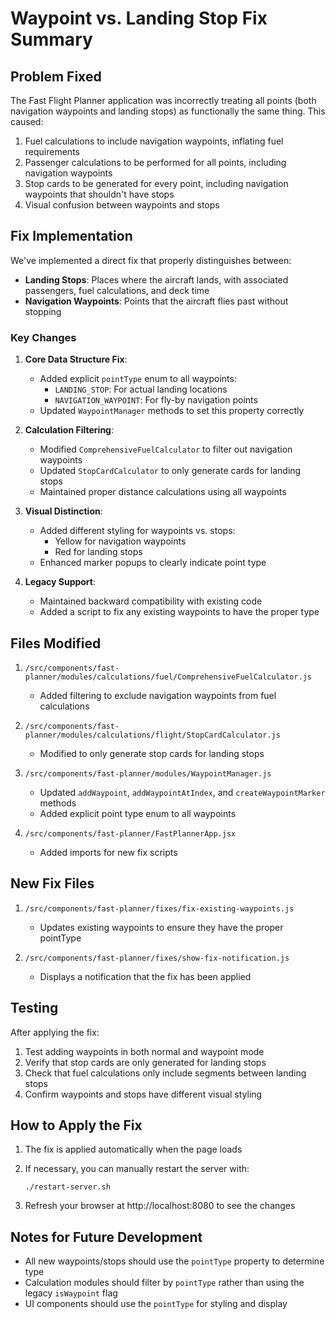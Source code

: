 # Waypoint vs. Landing Stop Fix Summary

## Problem Fixed

The Fast Flight Planner application was incorrectly treating all points (both navigation waypoints and landing stops) as functionally the same thing. This caused:

1. Fuel calculations to include navigation waypoints, inflating fuel requirements
2. Passenger calculations to be performed for all points, including navigation waypoints
3. Stop cards to be generated for every point, including navigation waypoints that shouldn't have stops
4. Visual confusion between waypoints and stops

## Fix Implementation

We've implemented a direct fix that properly distinguishes between:

- **Landing Stops**: Places where the aircraft lands, with associated passengers, fuel calculations, and deck time
- **Navigation Waypoints**: Points that the aircraft flies past without stopping

### Key Changes

1. **Core Data Structure Fix**:
   - Added explicit `pointType` enum to all waypoints:
     - `LANDING_STOP`: For actual landing locations
     - `NAVIGATION_WAYPOINT`: For fly-by navigation points
   - Updated `WaypointManager` methods to set this property correctly

2. **Calculation Filtering**:
   - Modified `ComprehensiveFuelCalculator` to filter out navigation waypoints
   - Updated `StopCardCalculator` to only generate cards for landing stops
   - Maintained proper distance calculations using all waypoints

3. **Visual Distinction**:
   - Added different styling for waypoints vs. stops:
     - Yellow for navigation waypoints
     - Red for landing stops
   - Enhanced marker popups to clearly indicate point type

4. **Legacy Support**:
   - Maintained backward compatibility with existing code
   - Added a script to fix any existing waypoints to have the proper type

## Files Modified

1. `/src/components/fast-planner/modules/calculations/fuel/ComprehensiveFuelCalculator.js`
   - Added filtering to exclude navigation waypoints from fuel calculations

2. `/src/components/fast-planner/modules/calculations/flight/StopCardCalculator.js`
   - Modified to only generate stop cards for landing stops

3. `/src/components/fast-planner/modules/WaypointManager.js`
   - Updated `addWaypoint`, `addWaypointAtIndex`, and `createWaypointMarker` methods
   - Added explicit point type enum to all waypoints

4. `/src/components/fast-planner/FastPlannerApp.jsx`
   - Added imports for new fix scripts

## New Fix Files

1. `/src/components/fast-planner/fixes/fix-existing-waypoints.js`
   - Updates existing waypoints to ensure they have the proper pointType

2. `/src/components/fast-planner/fixes/show-fix-notification.js`
   - Displays a notification that the fix has been applied

## Testing

After applying the fix:

1. Test adding waypoints in both normal and waypoint mode
2. Verify that stop cards are only generated for landing stops
3. Check that fuel calculations only include segments between landing stops
4. Confirm waypoints and stops have different visual styling

## How to Apply the Fix

1. The fix is applied automatically when the page loads
2. If necessary, you can manually restart the server with:
   ```
   ./restart-server.sh
   ```

3. Refresh your browser at http://localhost:8080 to see the changes

## Notes for Future Development

- All new waypoints/stops should use the `pointType` property to determine type
- Calculation modules should filter by `pointType` rather than using the legacy `isWaypoint` flag
- UI components should use the `pointType` for styling and display
